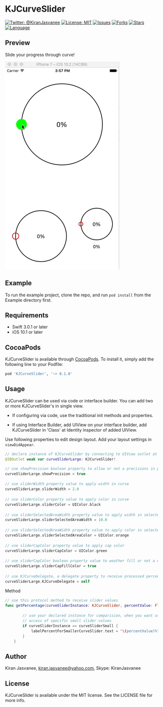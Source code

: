 # KJCurveSlider

[![Twitter: @KiranJasvanee](https://img.shields.io/badge/contact-@kiranjasvanee-blue.svg?style=flat)](https://twitter.com/Kiranjasvanee)
[![License: MIT](https://img.shields.io/badge/license-MIT-blue.svg?style=flat)](https://github.com/KiranJasvanee/KJCurveSlider/blob/master/LICENSE)
[![Issues](https://img.shields.io/github/issues/KiranJasvanee/KJCurveSlider.svg)](https://github.com/KiranJasvanee/KJCurveSlider/issues)
[![Forks](https://img.shields.io/github/forks/KiranJasvanee/KJCurveSlider.svg)](https://github.com/KiranJasvanee/KJCurveSlider)
[![Stars](https://img.shields.io/github/stars/KiranJasvanee/KJCurveSlider.svg)](https://github.com/KiranJasvanee/KJCurveSlider)
[![Language](https://img.shields.io/badge/Language-Swift-yellow.svg)](https://github.com/KiranJasvanee/KJCurveSlider)


## Preview
Slide your progress through curve!

![KJCurveSlider](Gif/CurveSlider.gif)  

## Example

To run the example project, clone the repo, and run `pod install` from the Example directory first.

## Requirements

- Swift 3.0.1 or later
- iOS 10.1 or later

## CocoaPods

KJCurveSlider is available through [CocoaPods](http://cocoapods.org). To install
it, simply add the following line to your Podfile:

```ruby
pod 'KJCurveSlider', '~> 0.1.0'
```

## Usage

KJCurveSlider can be used via code or interface builder. You can add two or more KJCurveSlider's in single view.

* If configuring via code, use the traditional init methods and properties.

* If using Interface Builder, add UIView on your interface builder, add KJCurveSlider in 'Class' at Identity inspector of added UIView.

Use following properties to edit design layout. Add your layout settings in `viewDidAppear`.

```swift 
// declare instance of KJCurveSlider by connecting to UIView outlet at interface builder
@IBOutlet weak var curveSliderLarge: KJCurveSlider!
```

```swift 
// use showPrecision boolean property to allow or not a precisions in percentage value.
curveSliderLarge.showPrecision = true

// use sliderWidth property value to apply width in curve
curveSliderLarge.sliderWidth = 2.0

// use sliderColor property value to apply color in curve
curveSliderLarge.sliderColor = UIColor.black

// use sliderSelectedAreaWidth property value to apply width in selected curved area
curveSliderLarge.sliderSelectedAreaWidth = 10.0

// use sliderSelectedAreaWidth property value to apply color in selected curved area
curveSliderLarge.sliderSelectedAreaColor = UIColor.orange

// use sliderCapColor property value to apply cap color
curveSliderLarge.sliderCapColor = UIColor.green

// use sliderCapColor boolean property value to weather fill or not a cap with cap color
curveSliderLarge.sliderCapFillColor = true

// use KJCurveDelegate, a delegate property to receive processed percentage value by using it's protocol method.
curveSliderLarge.KJCurveDelegate = self
``` 

Method

```swift
// use this protocol method to receive slider values
func getPercentage(curveSliderInstance: KJCurveSlider, percentValue: Float) {
        
        // use your declared instance for comparision, when you want use particular slider values at the time of two or more KJCurveSlider's available in single view.
        // access of specific small slider values
        if curveSliderInstance == curveSliderSmall {
            labelPercentForSmallerCurveSlider.text = "\(percentValue)%"
        }
    }
```

## Author

Kiran Jasvanee, kiran.jasvanee@yahoo.com, Skype: KiranJasvanee

## License

KJCurveSlider is available under the MIT license. See the LICENSE file for more info.
